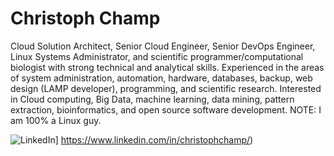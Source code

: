# Christoph Champ

Cloud Solution Architect, Senior Cloud Engineer, Senior DevOps Engineer, Linux Systems Administrator, and scientific programmer/computational biologist with strong technical and analytical skills. Experienced in the areas of system administration, automation, hardware, databases, backup, web design (LAMP developer), programming, and scientific research. Interested in Cloud computing, Big Data, machine learning, data mining, pattern extraction, bioinformatics, and open source software development. NOTE: I am 100% a Linux guy.

![LinkedIn](https://img.shields.io/badge/LinkedIn-0A66C2?style=for-the-badge&logo=LinkedIn&logoColor=white)]
https://www.linkedin.com/in/christophchamp/)

<!--
**christophchamp/christophchamp** is a ✨ _special_ ✨ repository because its `README.md` (this file) appears on your GitHub profile.

Here are some ideas to get you started:

- 🔭 I’m currently working on ...
- 🌱 I’m currently learning ...
- 👯 I’m looking to collaborate on ...
- 🤔 I’m looking for help with ...
- 💬 Ask me about ...
- 📫 How to reach me: ...
- 😄 Pronouns: ...
- ⚡ Fun fact: ...
-->

